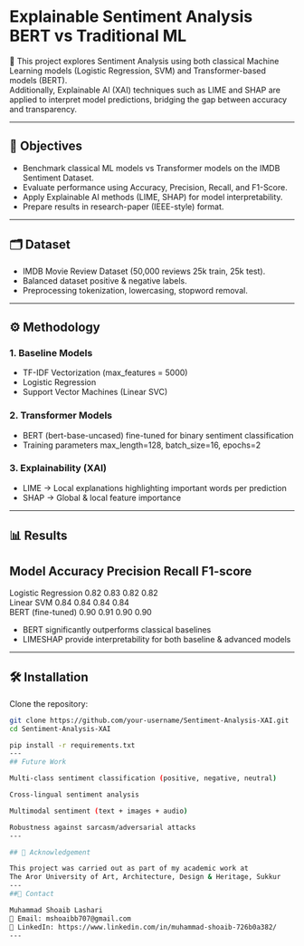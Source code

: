 # Explainable Sentiment Analysis BERT vs Traditional ML

🚀 This project explores Sentiment Analysis using both classical Machine Learning models (Logistic Regression, SVM) and Transformer-based models (BERT).  
Additionally, Explainable AI (XAI) techniques such as LIME and SHAP are applied to interpret model predictions, bridging the gap between accuracy and transparency.  

---

## 📌 Objectives
- Benchmark classical ML models vs Transformer models on the IMDB Sentiment Dataset.
- Evaluate performance using Accuracy, Precision, Recall, and F1-Score.
- Apply Explainable AI methods (LIME, SHAP) for model interpretability.
- Prepare results in research-paper (IEEE-style) format.

---

## 🗂 Dataset
- IMDB Movie Review Dataset (50,000 reviews 25k train, 25k test).
- Balanced dataset positive & negative labels.
- Preprocessing tokenization, lowercasing, stopword removal.

---

## ⚙️ Methodology

### 1. Baseline Models
- TF-IDF Vectorization (max_features = 5000)
- Logistic Regression
- Support Vector Machines (Linear SVC)

### 2. Transformer Models
- BERT (bert-base-uncased) fine-tuned for binary sentiment classification
- Training parameters max_length=128, batch_size=16, epochs=2

### 3. Explainability (XAI)
- LIME → Local explanations highlighting important words per prediction  
- SHAP → Global & local feature importance  

---

## 📊 Results

 Model                   Accuracy  Precision  Recall  F1-score 
----------------------------------------------------------------
 Logistic Regression      0.82      0.83       0.82    0.82     
 Linear SVM               0.84      0.84       0.84    0.84     
 BERT (fine-tuned)        0.90      0.91       0.90    0.90     

- BERT significantly outperforms classical baselines  
- LIMESHAP provide interpretability for both baseline & advanced models  

---

## 🛠 Installation
Clone the repository:
```bash
git clone https://github.com/your-username/Sentiment-Analysis-XAI.git
cd Sentiment-Analysis-XAI

pip install -r requirements.txt
---
## Future Work

Multi-class sentiment classification (positive, negative, neutral)

Cross-lingual sentiment analysis

Multimodal sentiment (text + images + audio)

Robustness against sarcasm/adversarial attacks
---

## 🙌 Acknowledgement

This project was carried out as part of my academic work at
The Aror University of Art, Architecture, Design & Heritage, Sukkur
---
##📧 Contact

Muhammad Shoaib Lashari
📩 Email: mshoaibb707@gmail.com
🔗 LinkedIn: https://www.linkedin.com/in/muhammad-shoaib-726b0a382/
---
